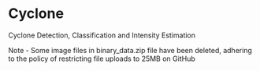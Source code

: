 # Cyclone
Cyclone Detection, Classification and Intensity Estimation

Note - Some image files in binary_data.zip file have been deleted, adhering to the policy of restricting file uploads to 25MB on GitHub
